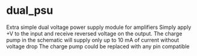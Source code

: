 # dual_psu
Extra simple dual voltage power supply module for amplifiers
Simply apply +V to the input and receive reversed voltage on the output. 
The charge pump in the schematic will supply only up to 10 mA of current without voltage drop
The charge pump could be replaced with any pin compatible 
